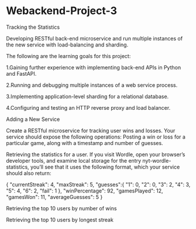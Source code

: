 # Webackend-Project-3
Tracking the Statistics

Developing RESTful back-end microservice and run multiple instances of the new service with load-balancing and sharding.

The following are the learning goals for this project:

1.Gaining further experience with implementing back-end APIs in Python and FastAPI.

2.Running and debugging multiple instances of a web service process.

3.Implementing application-level sharding for a relational database.

4.Configuring and testing an HTTP reverse proxy and load balancer.

Adding a New Service

Create a RESTful microservice for tracking user wins and losses. Your service should expose the following operations:
Posting a win or loss for a particular game, along with a timestamp and number of guesses.


Retrieving the statistics for a user. If you visit Wordle, open your browser’s developer tools, and examine local storage for the entry nyt-wordle-statistics, you’ll see that it uses the following format, which your service should also return:

{
   "currentStreak": 4,
   "maxStreak": 5,
   "guesses":{
      "1": 0,
      "2": 0,
      "3": 2,
      "4": 3,
      "5": 4,
      "6": 2,
      "fail": 1
   },
   "winPercentage": 92,
   "gamesPlayed": 12,
   "gamesWon": 11,
   "averageGuesses": 5
}



Retrieving the top 10 users by number of wins

Retrieving the top 10 users by longest streak


